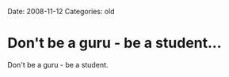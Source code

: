 Date: 2008-11-12
Categories: old

# Don't be a guru - be a student...

Don't be a guru - be a student.
